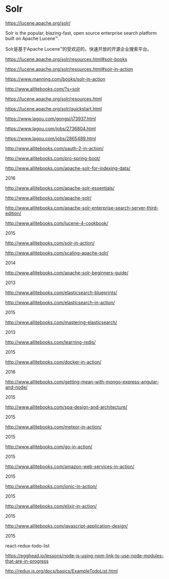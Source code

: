 # Solr


https://lucene.apache.org/solr/



Solr is the popular, blazing-fast, open source enterprise search platform built on Apache Lucene™.



Solr是基于Apache Lucene™的受欢迎的，快速开放的开源企业搜索平台。


https://lucene.apache.org/solr/resources.html#solr-books

https://lucene.apache.org/solr/resources.html#solr-in-action


https://www.manning.com/books/solr-in-action


http://www.allitebooks.com/?s=solr







https://lucene.apache.org/solr/resources.html


https://lucene.apache.org/solr/quickstart.html



https://www.lagou.com/gongsi/j73937.html

https://www.lagou.com/jobs/2736804.html

https://www.lagou.com/jobs/2865489.html






http://www.allitebooks.com/oauth-2-in-action/


http://www.allitebooks.com/pro-spring-boot/





http://www.allitebooks.com/apache-solr-for-indexing-data/


2016


http://www.allitebooks.com/apache-solr-essentials/

http://www.allitebooks.com/apache-solr/

http://www.allitebooks.com/apache-solr-enterprise-search-server-third-edition/

http://www.allitebooks.com/lucene-4-cookbook/

2015


http://www.allitebooks.com/solr-in-action/

http://www.allitebooks.com/scaling-apache-solr/


2014

http://www.allitebooks.com/apache-solr-beginners-guide/


2013

















http://www.allitebooks.com/elasticsearch-blueprints/

http://www.allitebooks.com/elasticsearch-in-action/

2015


http://www.allitebooks.com/mastering-elasticsearch/


2013


http://www.allitebooks.com/learning-redis/

2015






http://www.allitebooks.com/docker-in-action/

2016



http://www.allitebooks.com/getting-mean-with-mongo-express-angular-and-node/


2015

http://www.allitebooks.com/spa-design-and-architecture/

2015

http://www.allitebooks.com/meteor-in-action/

2015



http://www.allitebooks.com/go-in-action/


2015


http://www.allitebooks.com/amazon-web-services-in-action/


2015

http://www.allitebooks.com/ionic-in-action/

2015

http://www.allitebooks.com/elixir-in-action/


2015


http://www.allitebooks.com/javascript-application-design/

2015




















react-redux-todo-list


https://egghead.io/lessons/node-js-using-npm-link-to-use-node-modules-that-are-in-progress


http://redux.js.org/docs/basics/ExampleTodoList.html






